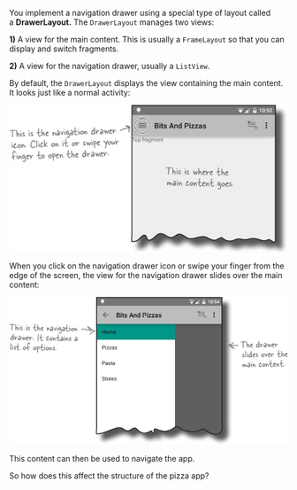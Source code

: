 You implement a navigation drawer using a special type of layout called a **DrawerLayout.** The `DrawerLayout` manages two views:

**1)** A view for the main content. This is usually a `FrameLayout` so that you can display and switch fragments.

**2)** A view for the navigation drawer, usually a `ListView`.


By default, the `DrawerLayout` displays the view containing the main content. It looks just like a normal activity:


![](.guides/img/6.png)

When you click on the navigation drawer icon or swipe your finger from the edge of the screen, the view for the navigation drawer slides over the main content:

![](.guides/img/7.png)

This content can then be used to navigate the app. 

So how does this affect the structure of the pizza app?